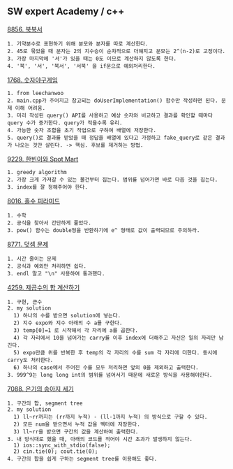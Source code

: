 SW expert Academy / c++
------------------

[8856. 북북서](https://swexpertacademy.com/main/code/problem/problemDetail.do?contestProbId=AW1BsILa2X0DFARC&categoryId=AW1BsILa2X0DFARC&categoryType=CODE&&&)

```
1. 기약분수로 표현하기 위해 분모와 분자를 따로 계산한다.
2. 45로 묶었을 때 분자는 2의 지수승이 순차적으로 더해지고 분모는 2^(n-2)로 고정이다.
3. 가장 마지막에 '서'가 있을 때는 0도 이므로 계산하지 않도록 한다. 
4. '북', '서', '북서', '서북' 을 if문으로 예외처리한다.
```

[1768. 숫자야구게임](https://swexpertacademy.com/main/code/problem/problemDetail.do?contestProbId=AV4su3xKXFUDFAUf)

```
1. from leechanwoo
2. main.cpp가 주어지고 참고되는 doUserImplementation() 함수만 작성하면 된다. 문제 이해 어려움.
3. 미리 작성된 query() API를 사용하고 예상 숫자와 비교하고 결과를 확인할 때마다 query 수가 증가한다. query가 적을수록 유리.
4. 가능한 숫자 조합을 초기 작업으로 구하여 배열에 저장한다.
5. query()로 결과를 받았을 때 정답을 배열에 있다고 가정하고 fake_query로 같은 결과가 나오는 것만 살린다. -> 핵심. 후보를 제거하는 방법.
```

[9229. 한빈이와 Spot Mart](https://swexpertacademy.com/main/code/problem/problemDetail.do?contestProbId=AW8Wj7cqbY0DFAXN)

```
1. greedy algorithm
2. 가장 크게 가져갈 수 있는 물건부터 집는다. 범위를 넘어가면 바로 다음 것을 집는다.
3. index를 잘 정해주어야 한다.
```

[8016. 홀수 피라미드](https://swexpertacademy.com/main/code/problem/problemDetail.do?contestProbId=AWvzGUKKPVwDFASy)

```
1. 수학
2. 공식을 찾아서 간단하게 풀었다.
3. pow() 함수는 double형을 반환하기에 e^ 형태로 값이 출력되므로 주의하라.
```

[8771. 덧셈 문제](https://swexpertacademy.com/main/code/problem/problemDetail.do?contestProbId=AW3R9ga6F9wDFATy&categoryId=AW3R9ga6F9wDFATy&categoryType=CODE&&&&&&)

```
1. 시간 줄이는 문제
2. 공식과 예외만 처리하면 쉽다.
3. endl 말고 "\n" 사용하여 통과했다.
```

[4259. 제곱수의 합 계산하기](https://swexpertacademy.com/main/code/problem/problemDetail.do?contestProbId=AWLL3yk6ALUDFAUW)

```
1. 구현, 큰수
2. my solution
  1) 하나의 수를 받으면 solution에 넣는다.
  2) 지수 expo와 지수 아래의 수 a를 구한다.
  3) temp[0]=1 로 시작해서 각 자리에 a를 곱한다.
  4) 각 자리에서 10을 넘어가는 carry를 이후 index에 더해주고 자신은 일의 자리만 남긴다.
  5) expo만큼 위를 반복한 후 temp의 각 자리의 수를 sum 각 자리에 더한다. 동시에 carry도 처리한다.
  6) 하나의 case에서 주어진 수를 모두 처리하면 앞의 0을 제외하고 출력한다.
3. 999^9는 long long int의 범위를 넘어서기 때문에 새로운 방식을 사용해야한다.
```

[7088. 은기의 송아지 세기](https://swexpertacademy.com/main/solvingProblem/solvingProblem.do)

```
1. 구간의 합, segment tree
2. my solution
  1) ll~rr까지는 (rr까지 누적) - (ll-1까지 누적) 의 방식으로 구할 수 있다.
  2) 모든 num을 받으면서 누적 값을 벡터에 저장한다.
  3) ll~rr을 받으면 구간의 값을 계산하여 출력한다.
3. 내 방식대로 했을 때, 아래의 코드를 적어야 시간 초과가 발생하지 않는다.
  1) ios::sync_with_stdio(false);
  2) cin.tie(0); cout.tie(0);
4. 구간의 합을 쉽게 구하는 segment tree를 이용해도 좋다.
```
